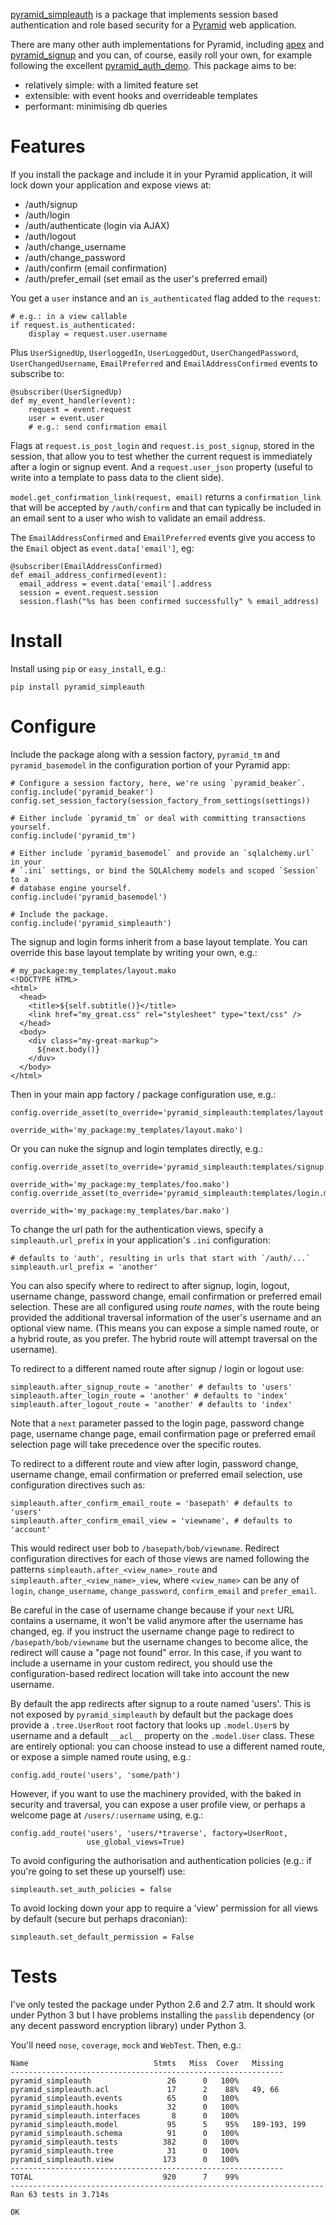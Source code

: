 [pyramid_simpleauth][] is a package that implements session based authentication
and role based security for a [Pyramid][] web application.

There are many other auth implementations for Pyramid, including [apex][] and 
[pyramid_signup][] and you can, of course, easily roll your own, for example
following the excellent [pyramid_auth_demo][].  This package aims to be:

* relatively simple: with a limited feature set
* extensible: with event hooks and overrideable templates
* performant: minimising db queries

# Features

If you install the package and include it in your Pyramid application, it will
lock down your application and expose views at:

* /auth/signup
* /auth/login
* /auth/authenticate (login via AJAX)
* /auth/logout
* /auth/change\_username
* /auth/change\_password
* /auth/confirm (email confirmation)
* /auth/prefer\_email (set email as the user's preferred email)

You get a `user` instance and an `is_authenticated` flag added to the `request`:

    # e.g.: in a view callable
    if request.is_authenticated:
        display = request.user.username

Plus `UserSignedUp`, `UserloggedIn`, `UserLoggedOut`, `UserChangedPassword`,
`UserChangedUsername`, `EmailPreferred` and `EmailAddressConfirmed` events to
subscribe to:

    @subscriber(UserSignedUp)
    def my_event_handler(event):
        request = event.request
        user = event.user
        # e.g.: send confirmation email

Flags at `request.is_post_login` and `request.is_post_signup`, stored in the session, 
that allow you to test whether the current request is immediately after a login or 
signup event.  And a `request.user_json` property (useful to write into a template 
to pass data to the client side).

`model.get_confirmation_link(request, email)` returns a `confirmation_link`
that will be accepted by `/auth/confirm` and that can typically be included in
an email sent to a user who wish to validate an email address.

The `EmailAddressConfirmed` and `EmailPreferred` events give you access to the
`Email` object as `event.data['email']`, eg:

    @subscriber(EmailAddressConfirmed)
    def email_address_confirmed(event):
      email_address = event.data['email'].address
      session = event.request.session
      session.flash("%s has been confirmed successfully" % email_address)


# Install

Install using `pip` or `easy_install`, e.g.:

    pip install pyramid_simpleauth

# Configure

Include the package along with a session factory, `pyramid_tm` and `pyramid_basemodel`
in the configuration portion of your Pyramid app:

    # Configure a session factory, here, we're using `pyramid_beaker`.
    config.include('pyramid_beaker')
    config.set_session_factory(session_factory_from_settings(settings))
    
    # Either include `pyramid_tm` or deal with committing transactions yourself.
    config.include('pyramid_tm')
    
    # Either include `pyramid_basemodel` and provide an `sqlalchemy.url` in your
    # `.ini` settings, or bind the SQLAlchemy models and scoped `Session` to a
    # database engine yourself.
    config.include('pyramid_basemodel')
    
    # Include the package.
    config.include('pyramid_simpleauth')

The signup and login forms inherit from a base layout template.  You can override
this base layout template by writing your own, e.g.:

    # my_package:my_templates/layout.mako
    <!DOCTYPE HTML>
    <html>
      <head>
        <title>${self.subtitle()}</title>
        <link href="my_great.css" rel="stylesheet" type="text/css" />
      </head>
      <body>
        <div class="my-great-markup">
          ${next.body()}
        </duv>
      </body>
    </html>
    
Then in your main app factory / package configuration use, e.g.:

    config.override_asset(to_override='pyramid_simpleauth:templates/layout.mako',
                          override_with='my_package:my_templates/layout.mako')

Or you can nuke the signup and login templates directly, e.g.:

    config.override_asset(to_override='pyramid_simpleauth:templates/signup.mako',
                          override_with='my_package:my_templates/foo.mako')
    config.override_asset(to_override='pyramid_simpleauth:templates/login.mako',
                          override_with='my_package:my_templates/bar.mako')

To change the url path for the authentication views, specify a 
`simpleauth.url_prefix` in your application's `.ini` configuration:

    # defaults to 'auth', resulting in urls that start with `/auth/...`
    simpleauth.url_prefix = 'another'

You can also specify where to redirect to after signup, login, logout, username
change, password change, email confirmation or preferred email selection. These
are all configured using *route names*, with the route being provided the
additional traversal information of the user's username and an optional view
name.  (This means you can expose a simple named route, or a hybrid route, as
you prefer.  The hybrid route will attempt traversal on the username).

To redirect to a different named route after signup / login or logout use:

    simpleauth.after_signup_route = 'another' # defaults to 'users'
    simpleauth.after_login_route = 'another' # defaults to 'index'
    simpleauth.after_logout_route = 'another' # defaults to 'index'

Note that a `next` parameter passed to the login page, password
change page, username change page, email confirmation page or preferred email
selection page will take precedence over the specific routes.

To redirect to a different route and view after login, password change, username
change, email confirmation or preferred email selection, use configuration
directives such as:

    simpleauth.after_confirm_email_route = 'basepath' # defaults to 'users'
    simpleauth.after_confirm_email_view = 'viewname', # defaults to 'account'

This would redirect user bob to `/basepath/bob/viewname`. Redirect configuration
directives for each of those views are named following the patterns
`simpleauth.after_<view_name>_route` and `simpleauth.after_<view_name>_view`,
where `<view_name>` can be any of `login`, `change_username`,
`change_password`, `confirm_email` and `prefer_email`.

Be careful in the case of username change because if your `next` URL contains a
username, it won't be valid anymore after the username has changed, eg. if you
instruct the username change page to redirect to `/basepath/bob/viewname` but
the username changes to become alice, the redirect will cause a "page not found"
error. In this case, if you want to include a username in your custom redirect,
you should use the configuration-based redirect location will take into account
the new username.

By default the app redirects after signup to a route named 'users'.  This is
not exposed by `pyramid_simpleauth` by default but the package does provide a 
`.tree.UserRoot` root factory that looks up `.model.User`s by username and a
default `__acl__` property on the `.model.User` class.  These are entirely
optional: you can choose instead to use a different named route, or expose
a simple named route using, e.g.:

    config.add_route('users', 'some/path')

However, if you want to use the machinery provided, with the baked in security
and traversal, you can expose a user profile view, or perhaps a welcome page at 
`/users/:username` using, e.g.:

    config.add_route('users', 'users/*traverse', factory=UserRoot,
                     use_global_views=True)

To avoid configuring the authorisation and authentication policies (e.g.: if you're
going to set these up yourself) use:

    simpleauth.set_auth_policies = false

To avoid locking down your app to require a 'view' permission for all views by
default (secure but perhaps draconian):

    simpleauth.set_default_permission = False

# Tests

I've only tested the package under Python 2.6 and 2.7 atm.  It should work under
Python 3 but I have problems installing the `passlib` dependency (or any decent
password encryption library) under Python 3.

You'll need `nose`, `coverage`, `mock` and `WebTest`.  Then, e.g.:

    Name                            Stmts   Miss  Cover   Missing
    -------------------------------------------------------------
    pyramid_simpleauth                 26      0   100%
    pyramid_simpleauth.acl             17      2    88%   49, 66
    pyramid_simpleauth.events          65      0   100% 
    pyramid_simpleauth.hooks           32      0   100%
    pyramid_simpleauth.interfaces       8      0   100%
    pyramid_simpleauth.model           95      5    95%   189-193, 199
    pyramid_simpleauth.schema          91      0   100%
    pyramid_simpleauth.tests          382      0   100%
    pyramid_simpleauth.tree            31      0   100%
    pyramid_simpleauth.view           173      0   100%
    -------------------------------------------------------------
    TOTAL                             920      7    99%   
    ----------------------------------------------------------------------
    Ran 63 tests in 3.714s
    
    OK


[apex]: https://github.com/cd34/apex
[pyramid]: http://pyramid.readthedocs.org
[pyramid_auth_demo]: https://github.com/mmerickel/pyramid_auth_demo
[pyramid_signup]: https://github.com/sontek/pyramid_signup
[pyramid_simpleauth]: http://github.com/thruflo/pyramid_simpleauth
